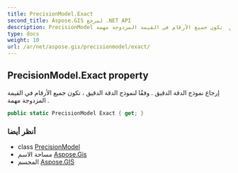 ```yaml
---
title: PrecisionModel.Exact
second_title: Aspose.GIS لمرجع .NET API
description: PrecisionModel ملكية. إرجاع نموذج الدقة الدقيق . وفقًا لنموذج الدقة الدقيق  تكون جميع الأرقام في القيمة المزدوجة مهمة .
type: docs
weight: 10
url: /ar/net/aspose.gis/precisionmodel/exact/
---
```

## PrecisionModel.Exact property

إرجاع نموذج الدقة الدقيق . وفقًا لنموذج الدقة الدقيق ، تكون جميع الأرقام في القيمة المزدوجة مهمة .

```csharp
public static PrecisionModel Exact { get; }
```

### أنظر أيضا

* class [PrecisionModel](../)
* مساحة الاسم [Aspose.Gis](../../precisionmodel/)
* المجسم [Aspose.GIS](../../../)


